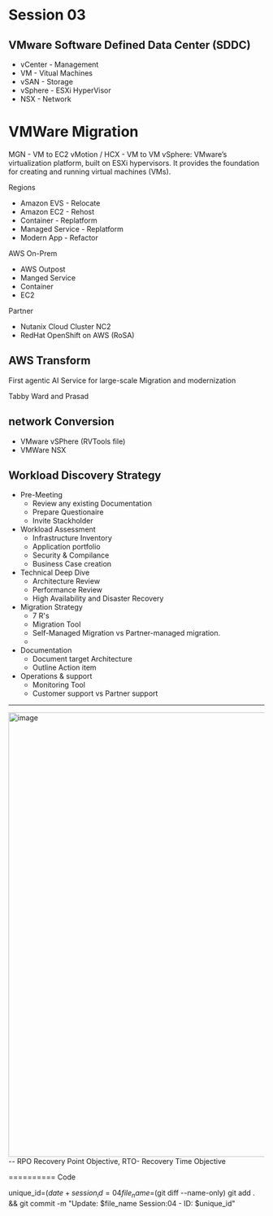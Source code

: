 # Session 03

## VMware Software Defined Data Center (SDDC)

- vCenter - Management
- VM - Vitual Machines
- vSAN - Storage 
- vSphere - ESXi HyperVisor 
- NSX - Network


# VMWare Migration

MGN - VM to EC2 vMotion / HCX - VM to VM
vSphere: VMware’s virtualization platform, built on ESXi hypervisors. It provides the foundation for creating and running virtual machines (VMs).

Regions
- Amazon EVS - Relocate
- Amazon EC2 - Rehost
- Container - Replatform 
- Managed Service - Replatform
- Modern App - Refactor 

AWS On-Prem 
- AWS Outpost
- Manged Service 
- Container 
- EC2

Partner 
- Nutanix Cloud Cluster NC2
- RedHat OpenShift on AWS (RoSA)



## AWS Transform
First agentic AI Service for large-scale Migration and modernization


Tabby Ward and Prasad 

## network Conversion
- VMware vSPhere (RVTools file)
- VMWare NSX 

## Workload Discovery Strategy
- Pre-Meeting 
  - Review any existing Documentation
  - Prepare Questionaire
  - Invite Stackholder
- Workload Assessment
  - Infrastructure Inventory
  - Application portfolio
  - Security & Compilance 
  - Business Case creation
- Technical Deep Dive 
  - Architecture Review
  - Performance Review
  - High Availability and Disaster Recovery
- Migration Strategy
  - 7 R's 
  - Migration Tool
  - Self-Managed Migration vs Partner-managed migration.
  -  
- Documentation
  - Document target Architecture
  - Outline Action item
- Operations & support
  - Monitoring Tool
  - Customer support vs Partner support

---
<img width="1387" height="875" alt="image" src="https://github.com/user-attachments/assets/c7c4d82e-d226-48c2-914b-e59be6925592" />
--
RPO Recovery Point Objective, RTO- Recovery Time Objective




==========
Code 

unique_id=$(date +%Y%m%d%H%M%S)
session_id=04
file_name=$(git diff --name-only)
git add . && git commit -m "Update: $file_name Session:04 - ID: $unique_id"